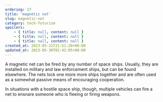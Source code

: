 ```yaml
---
ordering: 17
title: 'magnetic net'
slug: magnetic-net
category: tech-futurism
spoilers:
    - { title: null, content: null }
    - { title: null, content: null }
    - { title: null, content: null }
created_at: 2023-05-21T21:51:20+00:00
updated_at: 2023-05-30T02:42:05+00:00
---
```

A magnetic net can be fired by any number of space ships. Usually, they are installed on military and law enforcement ships, but can be found elsewhere. The nets lock one more more ships together and are often used as a somewhat passive means of encouraging cooperation.

In situations with a hostile space ship, though, multiple vehicles can fire a net to ensnare someone who is fleeing or firing weapons.
